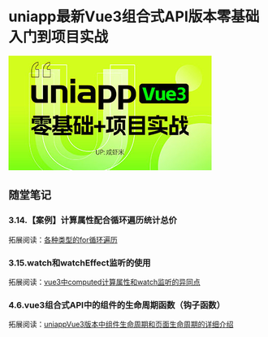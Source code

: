# uniapp最新Vue3组合式API版本零基础入门到项目实战

![uniappv3](课程需要的资料\uniappv3.jpg)

## 随堂笔记



### 3.14.【案例】计算属性配合循环遍历统计总价

拓展阅读：[各种类型的for循环遍历](https://blog.csdn.net/qq_18798149/article/details/135089225)

### 3.15.watch和watchEffect监听的使用

拓展阅读：[vue3中computed计算属性和watch监听的异同点](https://blog.csdn.net/qq_18798149/article/details/135302780)

### 4.6.vue3组合式API中的组件的生命周期函数（钩子函数）

拓展阅读：[uniappVue3版本中组件生命周期和页面生命周期的详细介绍](https://blog.csdn.net/qq_18798149/article/details/135405378)

